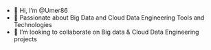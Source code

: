 - 👋 Hi, I’m @Umer86
- 👀 Passionate about Big Data and Cloud Data Engineering Tools and Technologies
- 💞️ I’m looking to collaborate on Big data & Cloud Data Engineering projects

<!---
Umer86/Umer86 is a ✨ special ✨ repository because its `README.md` (this file) appears on your GitHub profile.
You can click the Preview link to take a look at your changes.
--->
